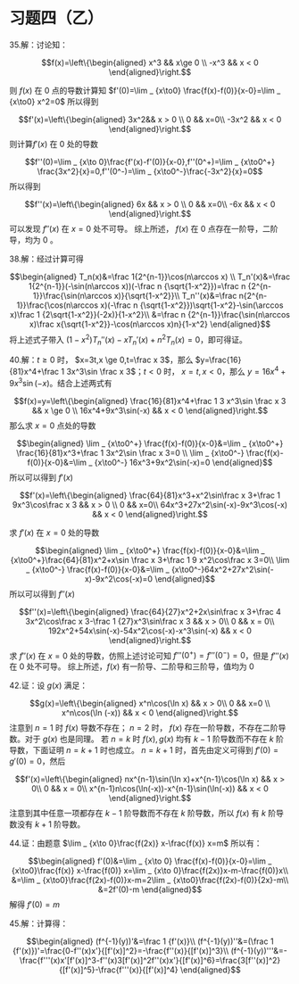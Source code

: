# 习题四（乙）

35.解：讨论知：

$$f(x)=\left\{\begin{aligned}
x^3 && x\ge 0 \\
-x^3 && x < 0
\end{aligned}\right.$$

则 $f(x)$ 在 0 点的导数计算知 $f'(0)=\lim _ {x\to0} \frac{f(x)-f(0)}{x-0}=\lim _ {x\to0} x^2=0$
所以得到

$$f'(x)=\left\{\begin{aligned}
3x^2&& x > 0 \\
0 && x=0\\
-3x^2 && x < 0
\end{aligned}\right.$$
则计算$f'(x)$ 在 0 处的导数

$$f''(0)=\lim _ {x\to 0}\frac{f'(x)-f'(0)}{x-0},f''(0^+)=\lim _ {x\to0^+} \frac{3x^2}{x}=0,f''(0^-)=\lim _ {x\to0^-}\frac{-3x^2}{x}=0$$
所以得到

$$f''(x)=\left\{\begin{aligned}
6x && x > 0 \\
0 && x=0\\
-6x && x < 0
\end{aligned}\right.$$
可以发现 $f''(x)$ 在 $x=0$ 处不可导。
综上所述， $f(x)$ 在 $0$ 点存在一阶导，二阶导，均为 0 。

38.解：经过计算可得

$$\begin{aligned}
T_n(x)&=\frac 1{2^{n-1}}\cos(n\arccos x) \\
T_n'(x)&=\frac 1{2^{n-1}}(-\sin(n\arccos x))(-\frac n {\sqrt{1-x^2}})=\frac n {2^{n-1}}\frac{\sin(n\arccos x)}{\sqrt{1-x^2}}\\
T_n''(x)&=\frac n{2^{n-1}}\frac{\cos(n\arccos x)(-\frac n {\sqrt{1-x^2}})\sqrt{1-x^2}-\sin(\arccos x)\frac 1 {2\sqrt{1-x^2}}(-2x)}{1-x^2}\\
&=\frac n {2^{n-1}}\frac{\sin(n\arccos x)\frac x{\sqrt{1-x^2}}-\cos(n\arccos x)n}{1-x^2}
\end{aligned}$$
将上述式子带入 $(1-x^2)T_n''(x)-xT_n'(x)+n^2T_n(x)=0$，即可得证。

40.解：$t \ge 0$ 时， $x=3t,x \ge 0,t=\frac x 3$，那么 $y=\frac{16}{81}x^4+\frac 1 3x^3\sin \frac x 3$；$t < 0$ 时， $x=t,x < 0$，那么 $y=16x^4+9x^3\sin(-x)$。结合上述两式有

$$f(x)=y=\left\{\begin{aligned}
\frac{16}{81}x^4+\frac 1 3 x^3\sin \frac x 3 && x \ge 0 \\
16x^4+9x^3\sin(-x) && x < 0
\end{aligned}\right.$$
那么求 $x=0$ 点处的导数

$$\begin{aligned}
\lim _ {x\to0^+} \frac{f(x)-f(0)}{x-0}&=\lim _ {x\to0^+} \frac{16}{81}x^3+\frac 1 3x^2\sin \frac x 3=0 \\
\lim _ {x\to0^-} \frac{f(x)-f(0)}{x-0}&=\lim _ {x\to0^-} 16x^3+9x^2\sin(-x)=0
\end{aligned}$$
所以可以得到 $f'(x)$

$$f'(x)=\left\{\begin{aligned}
\frac{64}{81}x^3+x^2\sin\frac x 3+\frac 1 9x^3\cos\frac x 3 && x > 0 \\
0 && x=0\\
64x^3+27x^2\sin(-x)-9x^3\cos(-x) && x < 0
\end{aligned}\right.$$

求 $f'(x)$ 在 $x=0$ 处的导数

$$\begin{aligned}
\lim _ {x\to0^+} \frac{f(x)-f(0)}{x-0}&=\lim _ {x\to0^+}\frac{64}{81}x^2+x\sin \frac x 3+\frac 1 9 x^2\cos\frac x 3=0\\
\lim _ {x\to0^-} \frac{f(x)-f(0)}{x-0}&=\lim _ {x\to0^-}64x^2+27x^2\sin(-x)-9x^2\cos(-x)=0
\end{aligned}$$
所以可以得到 $f''(x)$

$$f''(x)=\left\{\begin{aligned}
\frac{64}{27}x^2+2x\sin\frac x 3+\frac 4 3x^2\cos\frac x 3-\frac 1 {27}x^3\sin\frac x 3 && x > 0\\
0 && x = 0\\
192x^2+54x\sin(-x)-54x^2\cos(-x)-x^3\sin(-x) && x < 0
\end{aligned}\right.$$
求 $f''(x)$ 在 $x=0$ 处的导数，仿照上述讨论可知 $f'''(0^+)=f'''(0^-)=0$，但是 $f'''(x)$ 在 0 处不可导。
综上所述，$f(x)$ 有一阶导、二阶导和三阶导，值均为 0

42.证：设 $g(x)$ 满足：

$$g(x)=\left\{\begin{aligned}
x^n\cos(\ln x) && x > 0\\
0 && x=0 \\
x^n\cos(\ln (-x)) && x < 0
\end{aligned}\right.$$
注意到 $n=1$ 时 $f(x)$ 导数不存在； $n=2$ 时， $f(x)$ 存在一阶导数，不存在二阶导数。对于 $g(x)$ 也是同理。
若 $n=k$ 时 $f(x),g(x)$ 均有 $k-1$ 阶导数而不存在 $k$ 阶导数，下面证明 $n=k+1$ 时也成立。
$n=k+1$ 时，首先由定义可得到 $f'(0)=g'(0)=0$，然后

$$f'(x)=\left\{\begin{aligned}
nx^{n-1}\sin(\ln x)+x^{n-1}\cos(\ln x) && x > 0\\
0 && x = 0\\
x^{n-1}n\cos(\ln(-x))-x^{n-1}\sin(\ln(-x)) && x < 0
\end{aligned}\right.$$
注意到其中任意一项都存在 $k-1$ 阶导数而不存在 $k$ 阶导数，所以 $f(x)$ 有 $k$ 阶导数没有 $k+1$ 阶导数。

44.证：由题意 $\lim _ {x\to 0}\frac{f(2x)} x-\frac{f(x)} x=m$
所以有：

$$\begin{aligned}
f'(0)&=\lim _ {x\to 0} \frac{f(x)-f(0)}{x-0}=\lim _ {x\to0}\frac{f(x)} x-\frac{f(0)} x=\lim _ {x\to 0}\frac{f(2x)}x-m-\frac{f(0)}x\\
&=\lim _ {x\to0}\frac{f(2x)-f(0)}x-m=2\lim _ {x\to0}\frac{f(2x)-f(0)}{2x}-m\\
&=2f'(0)-m
\end{aligned}$$
解得 $f'(0)=m$

45.解：计算得：

$$\begin{aligned}
(f^{-1}(y))'&=\frac 1 {f'(x)}\\
(f^{-1}(y))''&=(\frac 1 {f'(x)})'=\frac{0-f''(x)x'}{[f'(x)]^2}=-\frac{f''(x)}{[f'(x)]^3}\\
(f^{-1}(y))'''&=-\frac{f'''(x)x'[f'(x)]^3-f''(x)3[f'(x)]^2f''(x)x'}{[f'(x)]^6}=\frac{3[f''(x)]^2}{[f'(x)]^5}-\frac{f'''(x)}{[f'(x)]^4}
\end{aligned}$$